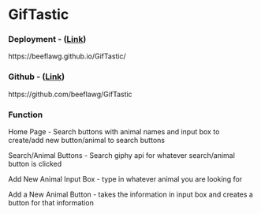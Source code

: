 # GifTastic

### Deployment - ([Link](https://beeflawg.github.io/GifTastic/))
https:<i></i>//beeflawg.github.<i></i>io/GifTastic/

### Github - ([Link](https://github.com/beeflawg/GifTastic))
https:<i></i>//github.<i></i>com/beeflawg/GifTastic

### Function
Home Page - Search buttons with animal names and input box to create/add new button/animal to search buttons

Search/Animal Buttons - Search giphy api for whatever search/animal button is clicked

Add New Animal Input Box - type in whatever animal you are looking for

Add a New Animal Button - takes the information in input box and creates a button for that information